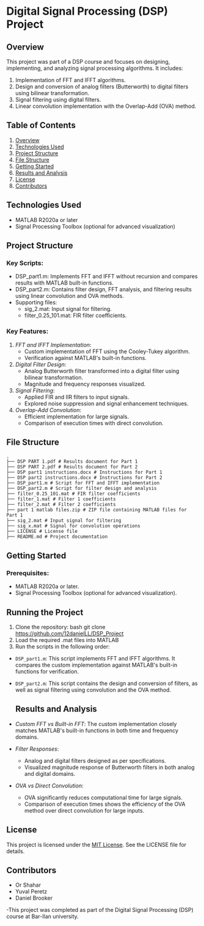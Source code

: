 # Digital Signal Processing (DSP) Project

## Overview
This project was part of a DSP course and focuses on designing, implementing, and analyzing signal processing algorithms. It includes:
1. Implementation of FFT and IFFT algorithms.
2. Design and conversion of analog filters (Butterworth) to digital filters using bilinear transformation.
3. Signal filtering using digital filters.
4. Linear convolution implementation with the Overlap-Add (OVA) method.

## Table of Contents
1. [Overview](#overview)
2. [Technologies Used](#technologies-used)
3. [Project Structure](#project-structure)
4. [File Structure](#file-structure)
5. [Getting Started](#getting-started)
6. [Results and Analysis](#results-and-analysis)
7. [License](#license)
8. [Contributors](#contributors)

## Technologies Used
- MATLAB R2020a or later
- Signal Processing Toolbox (optional for advanced visualization)

## Project Structure
### Key Scripts:
- DSP_part1.m: Implements FFT and IFFT without recursion and compares results with MATLAB built-in functions.
- DSP_part2.m: Contains filter design, FFT analysis, and filtering results using linear convolution and OVA methods.
- Supporting files:
  - sig_2.mat: Input signal for filtering.
  - filter_0.25_101.mat: FIR filter coefficients.

### Key Features:
1. *FFT and IFFT Implementation*:
   - Custom implementation of FFT using the Cooley-Tukey algorithm.
   - Verification against MATLAB's built-in functions.
2. *Digital Filter Design*:
   - Analog Butterworth filter transformed into a digital filter using bilinear transformation.
   - Magnitude and frequency responses visualized.
3. *Signal Filtering*:
   - Applied FIR and IIR filters to input signals.
   - Explored noise suppression and signal enhancement techniques.
4. *Overlap-Add Convolution*:
   - Efficient implementation for large signals.
   - Comparison of execution times with direct convolution.

## File Structure
```
.
├── DSP PART 1.pdf # Results document for Part 1  
├── DSP PART 2.pdf # Results document for Part 2
├── DSP part1 instructions.docx # Instructions for Part 1 
├── DSP part2 instructions.docx # Instructions for Part 2 
├── DSP_part1.m # Script for FFT and IFFT implementation 
├── DSP_part2.m # Script for filter design and analysis 
├── filter_0.25_101.mat # FIR filter coefficients 
├── filter_1.mat # Filter 1 coefficients 
├── filter_2.mat # Filter 2 coefficients 
├── part 1 matlab files.zip # ZIP file containing MATLAB files for Part 1 
├── sig_2.mat # Input signal for filtering 
├── sig_x.mat # Signal for convolution operations 
├── LICENSE # License file 
├── README.md # Project documentation
 ```
## Getting Started
### Prerequisites:
- MATLAB R2020a or later.
- Signal Processing Toolbox (optional for advanced visualization).

## Running the Project

1. Clone the repository:
   bash
   git clone https://github.com/12danielLL/DSP_Project
2. Load the required .mat files into MATLAB
3. Run the scripts in the following order:
- `DSP_part1.m`: This script implements FFT and IFFT algorithms. It compares the custom implementation against MATLAB's built-in functions for verification.
- `DSP_part2.m`: This script contains the design and conversion of filters, as well as signal filtering using convolution and the OVA method.


  ## Results and Analysis

- *Custom FFT vs Built-in FFT*: The custom implementation closely matches MATLAB's built-in functions in both time and frequency domains.

- *Filter Responses*:
  - Analog and digital filters designed as per specifications.
  - Visualized magnitude response of Butterworth filters in both analog and digital domains.

- *OVA vs Direct Convolution*:
  - OVA significantly reduces computational time for large signals.
  - Comparison of execution times shows the efficiency of the OVA method over direct convolution for large inputs.

## License

This project is licensed under the [MIT License](LICENSE). See the LICENSE file for details.

## Contributors

- Or Shahar
- Yuval Peretz
- Daniel Brooker


-This project was completed as part of the Digital Signal Processing (DSP) course at Bar-Ilan university.
